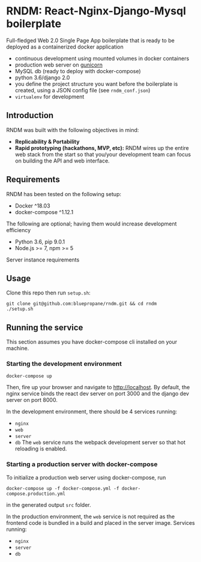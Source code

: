 # RNDM: React-Nginx-Django-Mysql boilerplate
Full-fledged Web 2.0 Single Page App boilerplate that is ready to be deployed as a containerized docker application

- continuous development using mounted volumes in docker containers
- production web server on [gunicorn](http://gunicorn.org/)
- MySQL db (ready to deploy with docker-compose)
- python 3.6/django 2.0
- you define the project structure you want before the boilerplate is created, using a JSON config file (see `rndm_conf.json`)
- `virtualenv` for development

## Introduction
RNDM was built with the following objectives in mind:
- **Replicability & Portability**
- **Rapid prototyping (hackathons, MVP, etc):** RNDM wires up the entire web stack from the start so that you/your development team can focus on building the API and web interface.

## Requirements
RNDM has been tested on the following setup:
- Docker ^18.03
- docker-compose ^1.12.1

The following are optional; having them would increase development efficiency
- Python 3.6, pip 9.0.1
- Node.js >= 7, npm >= 5

Server instance requirements 

## Usage
Clone this repo then run `setup.sh`:
```
git clone git@github.com:bluepropane/rndm.git && cd rndm
./setup.sh
```

## Running the service
This section assumes you have docker-compose cli installed on your machine.

### Starting the development environment
```
docker-compose up
```
Then, fire up your browser and navigate to [http://localhost](`http://localhost`).
By default, the nginx service binds the react dev server on port 3000 and the django dev server on port 8000.

In the development environment, there should be 4 services running:
- `nginx`
- `web`
- `server`
- `db`
The `web` service runs the webpack development server so that hot reloading is enabled.


### Starting a production server with docker-compose
To initialize a production web server using docker-compose, run
```
docker-compose up -f docker-compose.yml -f docker-compose.production.yml
```
in the generated output `src` folder.

In the production environment, the `web` service is not required as the frontend code is bundled in a build and placed in the server image. Services running:
- `nginx`
- `server`
- `db`

